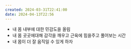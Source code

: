 ```yaml
---
created: 2024-03-31T22:41:00
date: 2024-04-13T22:56
---
```

- 내 몸 내부에 대한 민감도을 올림
- 내 몸 곳곳에대해 감각을 깨우고 근육에 힘을주고 풀어보는 시간
- 내 몸이 더 잘 움직일 수 있게 하자